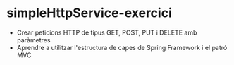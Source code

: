 # simpleHttpService-exercici
-	Crear peticions HTTP de tipus GET, POST, PUT i DELETE amb paràmetres
-	Aprendre a utilitzar l'estructura de capes de Spring Framework i el patró MVC
